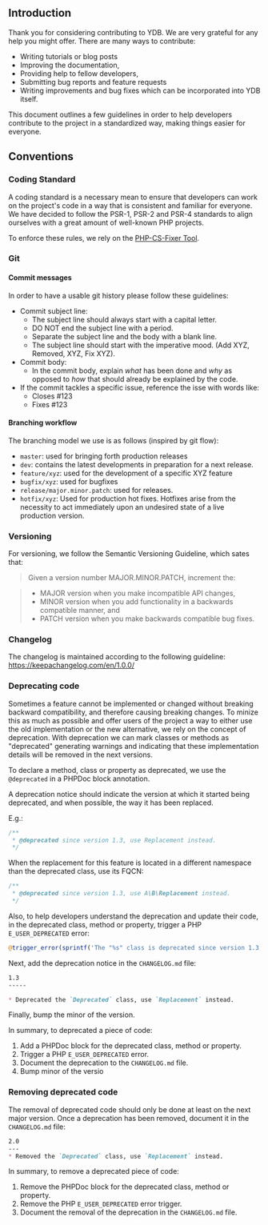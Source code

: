 ## Introduction
Thank you for considering contributing to YDB. We are very grateful for any help you might offer.
There are many ways to contribute:
- Writing tutorials or blog posts 
- Improving the documentation, 
- Providing help to fellow developers,
- Submitting bug reports and feature requests
- Writing improvements and bug fixes which can be incorporated into YDB itself.

This document outlines a few guidelines in order to help developers contribute to the project in a standardized way, making things easier for everyone.

## Conventions

### Coding Standard
A coding standard is a necessary mean to ensure that developers can work on the project's code
in a way that is consistent and familiar for everyone. We have decided to follow the PSR-1, PSR-2 and PSR-4 standards to align ourselves with a great amount of well-known PHP projects.

To enforce these rules, we rely on the [PHP-CS-Fixer Tool](https://cs.symfony.com/).

### Git
#### Commit messages
In order to have a usable git history please follow these guidelines:
- Commit subject line:
    - The subject line should always start with a capital letter.
    - DO NOT end the subject line with a period.
    - Separate the subject line and the body with a blank line.
    - The subject line should start with the imperative mood. (Add XYZ, Removed, XYZ, Fix XYZ).
- Commit body:
    - In the commit body, explain *what* has been done and *why* as opposed to *how* that should already be explained by the code.
- If the commit tackles a specific issue, reference the isse with words like:
    - Closes #123
    - Fixes #123
#### Branching workflow
The branching model we use is as follows (inspired by git flow):
- `master`: used for bringing forth production releases
- `dev`: contains the latest developments in preparation for a next release.
- `feature/xyz`: used for the development of a specific XYZ feature
- `bugfix/xyz`: used for bugfixes
- `release/major.minor.patch`: used for releases.
- `hotfix/xyz`: Used for production hot fixes. Hotfixes arise from the necessity to act immediately upon an undesired state of a live production version.

### Versioning
For versioning, we follow the Semantic Versioning Guideline, which sates that:
> Given a version number MAJOR.MINOR.PATCH, increment the:

>   - MAJOR version when you make incompatible API changes,
>   - MINOR version when you add functionality in a backwards compatible manner, and
>   - PATCH version when you make backwards compatible bug fixes.


### Changelog
The changelog is maintained according to the following guideline: https://keepachangelog.com/en/1.0.0/

### Deprecating code
Sometimes a feature cannot be implemented or changed without breaking backward compatibility, and therefore causing breaking changes. To minize this as much as possible and offer users of the project a
way to either use the old implementation or the new alternative, we rely on the concept of deprecation.
With deprecation we can mark classes or methods as "deprecated" generating warnings and indicating that these implementation details will be removed in the next versions.

To declare a method, class or property as deprecated, we use the `@deprecated` in a PHPDoc block annotation.

A deprecation notice should indicate the version at which it started being deprecated, and when possible, the way it has been replaced.

E.g.: 
```php
/**
 * @deprecated since version 1.3, use Replacement instead.
 */
```

When the replacement for this feature is located in a different namespace than the deprecated class, use its FQCN:

```php
/**
 * @deprecated since version 1.3, use A\B\Replacement instead.
 */
```
Also, to help developers understand the deprecation and update their code, in the deprecated class, method or property, trigger a PHP `E_USER_DEPRECATED` error:

```php
@trigger_error(sprintf('The "%s" class is deprecated since version 1.3, use "%s" instead.', Deprecated::class, Replacement::class), E_USER_DEPRECATED);

```

Next, add the deprecation notice in the `CHANGELOG.md` file:

```md
1.3
-----

* Deprecated the `Deprecated` class, use `Replacement` instead.
```

Finally, bump the minor of the version.

In summary, to deprecated a piece of code:

1. Add a PHPDoc block for the deprecated class, method or property.
1. Trigger a PHP `E_USER_DEPRECATED` error.
1. Document the deprecation to the `CHANGELOG.md` file.
1. Bump minor of the versio

### Removing deprecated code
The removal of deprecated code should only be done at least on the next major version. 
Once a deprecation has been removed, document it in the `CHANGELOG.md` file:

```md
2.0
---
* Removed the `Deprecated` class, use `Replacement` instead.
```

In summary, to remove a deprecated piece of code:

1. Remove the PHPDoc block for the deprecated class, method or property.
1. Remove the PHP `E_USER_DEPRECATED` error trigger.
1. Document the removal of the deprecation in the `CHANGELOG.md` file.
